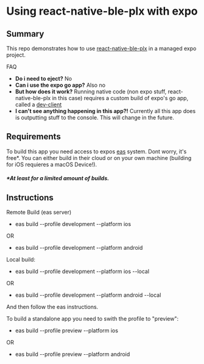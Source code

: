 # Using react-native-ble-plx with expo

## Summary

This repo demonstrates how to use [react-native-ble-plx](https://github.com/dotintent/react-native-ble-plx) in a managed expo project.

FAQ

- **Do i need to eject?** No
- **Can i use the expo go app?** Also no
- **But how does it work?** Running native code (non expo stuff, react-native-ble-plx in this case) requires a custom build of expo's go app, called a [dev-client](https://docs.expo.dev/development/introduction/#what-is-an-expo-dev-client)
- **I can't see anything happening in this app?!** Currently all this app does is outputting stuff to the console. This will change in the future.

## Requirements

To build this app you need access to expos [eas](https://expo.dev/eas) system. Dont worry, it's free\*. You can either build in their cloud or on your own machine (building for iOS requieres a macOS Device!).

##### \*At least for a limited amount of builds.

## Instructions

Remote Build (eas server)

- eas build --profile development --platform ios

OR

- eas build --profile development --platform android

Local build:

- eas build --profile development --platform ios --local

OR

- eas build --profile development --platform android --local

And then follow the eas instructions.

To build a standalone app you need to swith the profile to "preview":

- eas build --profile preview --platform ios

OR

- eas build --profile preview --platform android
